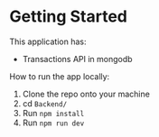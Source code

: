 # Getting Started

This application has:
- Transactions API in mongodb

How to run the app locally:
1. Clone the repo onto your machine 
2. cd `Backend/`
3. Run `npm install`
4. Run `npm run dev`